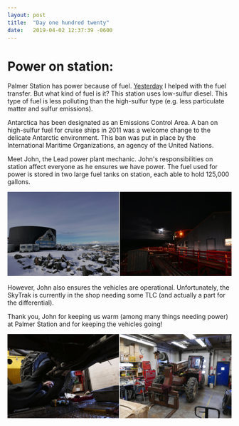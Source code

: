 ```yaml
---
layout: post
title:  "Day one hundred twenty"
date:   2019-04-02 12:37:39 -0600
---
```

# Power on station:
Palmer Station has power because of fuel. [Yesterday](https://natasjavgestel.github.io/blog/2019/04/01/day-onehundrednineteen) I helped with the fuel transfer. But what kind of fuel is it? This station uses low-sulfur diesel.  This type of fuel is less polluting than the high-sulfur type (e.g. less particulate matter and sulfur emissions).

Antarctica has been designated as an Emissions Control Area. A ban on high-sulfur fuel for cruise ships in 2011 was a welcome change to the delicate Antarctic environment. This ban was put in place by the International Maritime Organizations, an agency of the United Nations. 

Meet John, the Lead power plant mechanic. John's responsibilities on station affect everyone as he ensures we have power. The fuel used for power is stored in two large fuel tanks on station, each able to hold 125,000 gallons. 

![Power at Palmer Station](/assets/blog_photos/190402/power.jpg)

However, John also ensures the vehicles are operational. Unfortunately, the SkyTrak is currently in the shop needing some TLC (and actually a part for the differential). 

Thank you, John for keeping us warm (among many things needing power) at Palmer Station and for keeping the vehicles going!

![SkyTrak](/assets/blog_photos/190402/Skytrak.jpg)